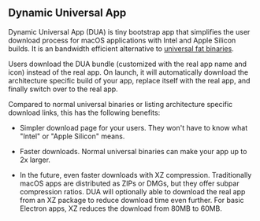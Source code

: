 ## Dynamic Universal App

Dynamic Universal App (DUA) is tiny bootstrap app that simplifies the user
download process for macOS applications with Intel and Apple Silicon builds.
It is an bandwidth efficient alternative to [universal fat binaries](https://developer.apple.com/documentation/apple-silicon/building-a-universal-macos-binary).

Users download the DUA bundle (customized with the real app name and icon)
instead of the real app. On launch, it will automatically download the
architecture specific build of your app, replace itself with the real app, and
finally switch over to the real app.

Compared to normal universal binaries or listing architecture specific
download links, this has the following benefits:

* Simpler download page for your users. They won't have to know what "Intel" or
  "Apple Silicon" means.

* Faster downloads. Normal universal binaries can make your app up to 2x
  larger.

* In the future, even faster downloads with XZ compression. Traditionally
  macOS apps are distributed as ZIPs or DMGs, but they offer subpar
  compression ratios. DUA will optionally able to download the real app from
  an XZ package to reduce download time even further. For basic Electron apps,
  XZ reduces the download from 80MB to 60MB.
